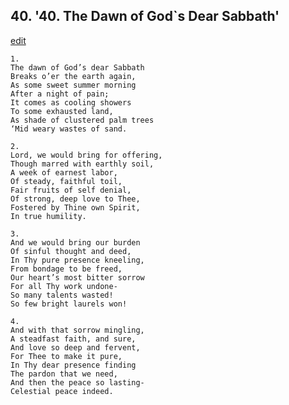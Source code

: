
## 40.  '40. The Dawn of God\`s Dear Sabbath'
[edit](https://docs.google.com/document/d/1DeRxHAnl122xaWcGWd9pMtUo2J9ofatK/edit?mode=html)






    1.
    The dawn of God’s dear Sabbath
    Breaks o’er the earth again,
    As some sweet summer morning
    After a night of pain;
    It comes as cooling showers
    To some exhausted land,
    As shade of clustered palm trees
    ‘Mid weary wastes of sand.

    2.
    Lord, we would bring for offering,
    Though marred with earthly soil,
    A week of earnest labor,
    Of steady, faithful toil,
    Fair fruits of self denial,
    Of strong, deep love to Thee,
    Fostered by Thine own Spirit,
    In true humility.

    3.
    And we would bring our burden
    Of sinful thought and deed,
    In Thy pure presence kneeling,
    From bondage to be freed,
    Our heart’s most bitter sorrow
    For all Thy work undone-
    So many talents wasted!
    So few bright laurels won!

    4.
    And with that sorrow mingling,
    A steadfast faith, and sure,
    And love so deep and fervent,
    For Thee to make it pure,
    In Thy dear presence finding
    The pardon that we need,
    And then the peace so lasting-
    Celestial peace indeed.
